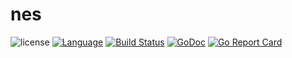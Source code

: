 # nes

![license](https://img.shields.io/badge/license-Apache--2.0-green.svg)
[![Language](https://img.shields.io/badge/Language-Go-blue.svg)](https://golang.org/)
[![Build Status](https://github.com/nf-go/nes/workflows/Go/badge.svg)](https://github.com/nf-go/nes/actions)
[![GoDoc](https://pkg.go.dev/badge/nfgo.ga/nfgo/x/nseurity)](https://pkg.go.dev/nfgo.ga/nfgo/x/nes)
[![Go Report Card](https://goreportcard.com/badge/nfgo.ga/nfgo/x/nes)](https://goreportcard.com/report/nfgo.ga/nfgo/x/nes)


